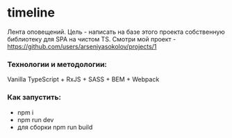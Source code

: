 # timeline
Лента оповещений. Цель - написать на базе этого проекта собственную библиотеку для SPA на чистом TS.
Смотри мой проект - https://github.com/users/arseniyasokolov/projects/1

### Технологии и методологии:
Vanilla TypeScript + RxJS + SASS + BEM + Webpack

### Как запустить:
- npm i
- npm run dev
- для сборки npm run build
